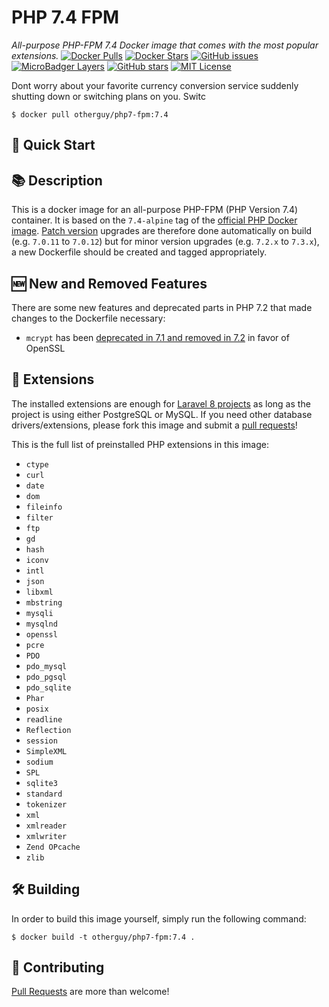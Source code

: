 # PHP 7.4 FPM

_All-purpose PHP-FPM 7.4 Docker image that comes with the most popular extensions._
[![Docker Pulls](https://img.shields.io/docker/pulls/otherguy/php7-fpm)][dockerhub]
[![Docker Stars](https://img.shields.io/docker/stars/otherguy/php7-fpm)][dockerhub]
[![GitHub issues](https://img.shields.io/github/issues/otherguy/docker-dropbox)][issues]
[![MicroBadger Layers](https://img.shields.io/microbadger/layers/otherguy/php7-fpm)][microbadger]
[![GitHub stars](https://img.shields.io/github/stars/otherguy/docker-php7-fpm?color=violet)][stargazers]
[![MIT License](https://img.shields.io/github/license/otherguy/docker-php7-fpm?color=orange)][license]

[dockerhub]: https://hub.docker.com/r/otherguy/php7-fpm/
[license]: https://tldrlegal.com/license/mit-license
[microbadger]: https://microbadger.com/images/otherguy/php7-fpm
[stargazers]: https://github.com/otherguy/php7-fpm/stargazers
[issues]: https://github.com/otherguy/docker-php7-fpm/issues


Dont worry about your favorite currency conversion service suddenly shutting down or switching plans on you. Switc

    $ docker pull otherguy/php7-fpm:7.4

## 🌈 Quick Start


## 📚 Description

This is a docker image for an all-purpose PHP-FPM (PHP Version 7.4) container.  It is based on the `7.4-alpine`
tag of the [official PHP Docker image](https://hub.docker.com/_/php/). [Patch version](http://semver.org) upgrades
are therefore done automatically on build (e.g. `7.0.11` to `7.0.12`) but for minor version upgrades
(e.g. `7.2.x` to `7.3.x`), a new Dockerfile should be created and tagged appropriately.

## 🆕 New and Removed Features

There are some new features and deprecated parts in PHP 7.2 that made changes to the Dockerfile necessary:

* `mcrypt` has been [deprecated in 7.1 and removed in 7.2](http://php.net/manual/en/migration71.deprecated.php) in favor of OpenSSL

## 🧮 Extensions

The installed extensions are enough for [Laravel 8 projects](https://laravel.com/docs/8.x/installation) as long as the project
is using either PostgreSQL or MySQL. If you need other database drivers/extensions, please fork this image and submit
a [pull requests](https://github.com/otherguy/docker-php7-fpm/pulls)!


This is the full list of preinstalled PHP extensions in this image:

* `ctype`
* `curl`
* `date`
* `dom`
* `fileinfo`
* `filter`
* `ftp`
* `gd`
* `hash`
* `iconv`
* `intl`
* `json`
* `libxml`
* `mbstring`
* `mysqli`
* `mysqlnd`
* `openssl`
* `pcre`
* `PDO`
* `pdo_mysql`
* `pdo_pgsql`
* `pdo_sqlite`
* `Phar`
* `posix`
* `readline`
* `Reflection`
* `session`
* `SimpleXML`
* `sodium`
* `SPL`
* `sqlite3`
* `standard`
* `tokenizer`
* `xml`
* `xmlreader`
* `xmlwriter`
* `Zend OPcache`
* `zlib`

## 🛠 Building

In order to build this image yourself, simply run the following command:

    $ docker build -t otherguy/php7-fpm:7.4 .

## 🚧 Contributing

[Pull Requests](https://github.com/otherguy/docker-php7-fpm/pulls) are more than welcome!
